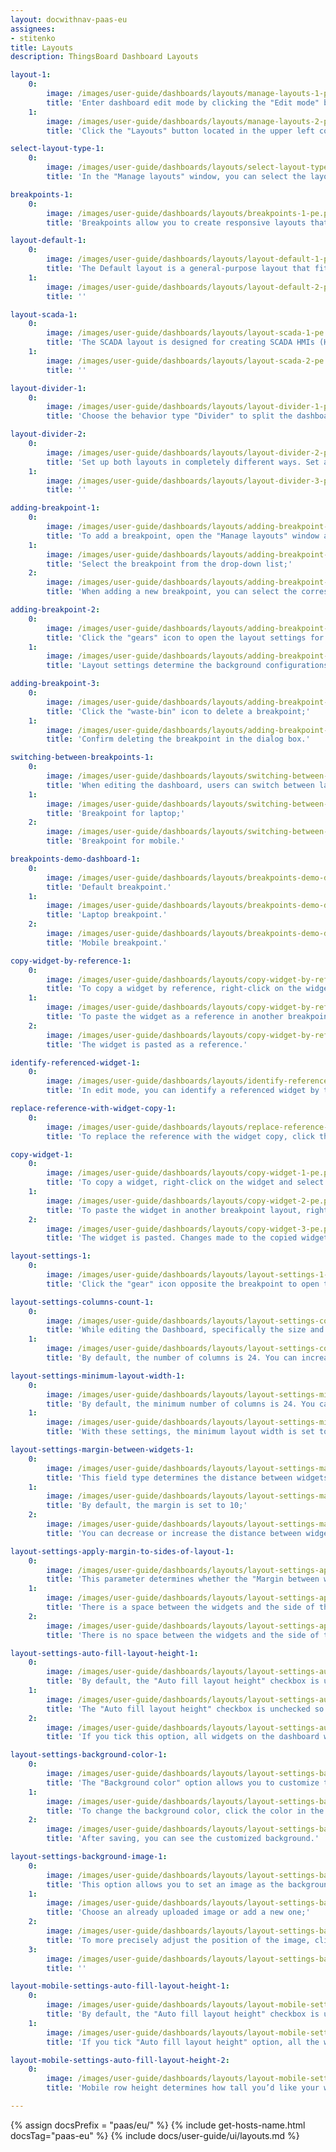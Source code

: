 ```yaml
---
layout: docwithnav-paas-eu
assignees:
- stitenko
title: Layouts
description: ThingsBoard Dashboard Layouts

layout-1:
    0:
        image: /images/user-guide/dashboards/layouts/manage-layouts-1-pe.png
        title: 'Enter dashboard edit mode by clicking the "Edit mode" button in the upper right corner of the window;'
    1:
        image: /images/user-guide/dashboards/layouts/manage-layouts-2-pe.png
        title: 'Click the "Layouts" button located in the upper left corner of the dashboard window. This will open the layout management window.'

select-layout-type-1:
    0:
        image: /images/user-guide/dashboards/layouts/select-layout-type-1-pe.png
        title: 'In the "Manage layouts" window, you can select the layout type suitable for your needs: Default, SCADA, or Divider.'

breakpoints-1:
    0:
        image: /images/user-guide/dashboards/layouts/breakpoints-1-pe.png
        title: 'Breakpoints allow you to create responsive layouts that adapt to different screen sizes. You can add and configure breakpoints to ensure your dashboard looks perfect on any device.'

layout-default-1:
    0:
        image: /images/user-guide/dashboards/layouts/layout-default-1-pe.png
        title: 'The Default layout is a general-purpose layout that fits most dashboards. This layout type supports screen breakpoints for responsive design.'
    1:
        image: /images/user-guide/dashboards/layouts/layout-default-2-pe.png
        title: ''

layout-scada-1:
    0:
        image: /images/user-guide/dashboards/layouts/layout-scada-1-pe.png
        title: 'The SCADA layout is designed for creating SCADA HMIs (Human-Machine Interfaces) an typically consists of scalable widgets called SCADA symbols. '
    1:
        image: /images/user-guide/dashboards/layouts/layout-scada-2-pe.png
        title: ''

layout-divider-1:
    0:
        image: /images/user-guide/dashboards/layouts/layout-divider-1-pe.png
        title: 'Choose the behavior type "Divider" to split the dashboard into two separate sections: left and right. You can configure the width of these sub-layouts using either a fixed pixel value or a percentage of the screen width.'

layout-divider-2:
    0:
        image: /images/user-guide/dashboards/layouts/layout-divider-2-pe.png
        title: 'Set up both layouts in completely different ways. Set a different background for each window. And resize the window sizes in a certain percentage ratio to each other. Then save changes.'
    1:
        image: /images/user-guide/dashboards/layouts/layout-divider-3-pe.png
        title: ''

adding-breakpoint-1:
    0:
        image: /images/user-guide/dashboards/layouts/adding-breakpoint-1-pe.png
        title: 'To add a breakpoint, open the "Manage layouts" window and click the "+" button in the breakpoints table;'
    1:
        image: /images/user-guide/dashboards/layouts/adding-breakpoint-2-pe.png
        title: 'Select the breakpoint from the drop-down list;'
    2:
        image: /images/user-guide/dashboards/layouts/adding-breakpoint-3-pe.png
        title: 'When adding a new breakpoint, you can select the corresponding screen resolution and copy both widgets and layout settings from another breakpoint. Click "Add".'

adding-breakpoint-2:
    0:
        image: /images/user-guide/dashboards/layouts/adding-breakpoint-4-pe.png
        title: 'Click the "gears" icon to open the layout settings for that breakpoint;'
    1:
        image: /images/user-guide/dashboards/layouts/adding-breakpoint-5-pe.png
        title: 'Layout settings determine the background configurations of the dashboard and how widgets will be arranged on it.'

adding-breakpoint-3:
    0:
        image: /images/user-guide/dashboards/layouts/adding-breakpoint-6-pe.png
        title: 'Click the "waste-bin" icon to delete a breakpoint;'
    1:
        image: /images/user-guide/dashboards/layouts/adding-breakpoint-7-pe.png
        title: 'Confirm deleting the breakpoint in the dialog box.'

switching-between-breakpoints-1:
    0:
        image: /images/user-guide/dashboards/layouts/switching-between-breakpoints-1-pe.png
        title: 'When editing the dashboard, users can switch between layouts using the combobox located in the top-left corner of the screen;'
    1:
        image: /images/user-guide/dashboards/layouts/switching-between-breakpoints-2-pe.png
        title: 'Breakpoint for laptop;'
    2:
        image: /images/user-guide/dashboards/layouts/switching-between-breakpoints-3-pe.png
        title: 'Breakpoint for mobile.'

breakpoints-demo-dashboard-1:
    0:
        image: /images/user-guide/dashboards/layouts/breakpoints-demo-dashboard-1-pe.png
        title: 'Default breakpoint.'
    1:
        image: /images/user-guide/dashboards/layouts/breakpoints-demo-dashboard-2-pe.png
        title: 'Laptop breakpoint.'
    2:
        image: /images/user-guide/dashboards/layouts/breakpoints-demo-dashboard-3-pe.png
        title: 'Mobile breakpoint.'

copy-widget-by-reference-1:
    0:
        image: /images/user-guide/dashboards/layouts/copy-widget-by-reference-1-pe.png
        title: 'To copy a widget by reference, right-click on the widget and select "Copy reference" (Ctrl+R);'
    1:
        image: /images/user-guide/dashboards/layouts/copy-widget-by-reference-2-pe.png
        title: 'To paste the widget as a reference in another breakpoint layout, right-click on the empty space and select "Paste reference" (Ctrl+I);'
    2:
        image: /images/user-guide/dashboards/layouts/copy-widget-by-reference-3-pe.png
        title: 'The widget is pasted as a reference.'

identify-referenced-widget-1:
    0:
        image: /images/user-guide/dashboards/layouts/identify-referenced-widget-1-pe.png
        title: 'In edit mode, you can identify a referenced widget by the presence of a "Reference" button in the widget&#39;s edit panel.'

replace-reference-with-widget-copy-1:
    0:
        image: /images/user-guide/dashboards/layouts/replace-reference-with-widget-copy-1-pe.png
        title: 'To replace the reference with the widget copy, click the "Reference" button on the widget editing panel, or right-click on the widget and select "Replace reference with widget copy".'

copy-widget-1:
    0:
        image: /images/user-guide/dashboards/layouts/copy-widget-1-pe.png
        title: 'To copy a widget, right-click on the widget and select "Copy" (Ctrl+C);'
    1:
        image: /images/user-guide/dashboards/layouts/copy-widget-2-pe.png
        title: 'To paste the widget in another breakpoint layout, right-click on the empty space and select "Paste" (Ctrl+V);'
    2:
        image: /images/user-guide/dashboards/layouts/copy-widget-3-pe.png
        title: 'The widget is pasted. Changes made to the copied widget will not affect the original widget.'

layout-settings-1:
    0:
        image: /images/user-guide/dashboards/layouts/layout-settings-1-pe.png
        title: 'Click the "gear" icon opposite the breakpoint to open the layout settings.'

layout-settings-columns-count-1:
    0:
        image: /images/user-guide/dashboards/layouts/layout-settings-columns-count-1-pe.png
        title: 'While editing the Dashboard, specifically the size and space of your widgets, you can notice a whitish grid on a gray background. These are columns that determine how many widgets can fit horizontally on the dashboard;'
    1:
        image: /images/user-guide/dashboards/layouts/layout-settings-columns-count-2-pe.png
        title: 'By default, the number of columns is 24. You can increase or decrease their number. The minimum number of columns is 10. The maximum number is 1000 columns.'

layout-settings-minimum-layout-width-1:
    0:
        image: /images/user-guide/dashboards/layouts/layout-settings-minimum-layout-width-1-pe.png
        title: 'By default, the minimum number of columns is 24. You can increase or decrease this number. The minimum number of columns is 10. We recommend that the value of this parameter be equal to or more than the column count.'
    1:
        image: /images/user-guide/dashboards/layouts/layout-settings-minimum-layout-width-2-pe.png
        title: 'With these settings, the minimum layout width is set to 10 columns.'

layout-settings-margin-between-widgets-1:
    0:
        image: /images/user-guide/dashboards/layouts/layout-settings-margin-between-widgets-1-pe.png
        title: 'This field type determines the distance between widgets;'
    1:
        image: /images/user-guide/dashboards/layouts/layout-settings-margin-between-widgets-2-pe.png
        title: 'By default, the margin is set to 10;'
    2:
        image: /images/user-guide/dashboards/layouts/layout-settings-margin-between-widgets-3-pe.png
        title: 'You can decrease or increase the distance between widgets.'

layout-settings-apply-margin-to-sides-of-layout-1:
    0:
        image: /images/user-guide/dashboards/layouts/layout-settings-apply-margin-to-sides-of-layout-1-pe.png
        title: 'This parameter determines whether the "Margin between widgets" value should be applied to the sides of the layout;'
    1:
        image: /images/user-guide/dashboards/layouts/layout-settings-apply-margin-to-sides-of-layout-2-pe.png
        title: 'There is a space between the widgets and the side of the layout;'
    2:
        image: /images/user-guide/dashboards/layouts/layout-settings-apply-margin-to-sides-of-layout-3-pe.png
        title: 'There is no space between the widgets and the side of the layout.'

layout-settings-auto-fill-layout-height-1:
    0:
        image: /images/user-guide/dashboards/layouts/layout-settings-auto-fill-layout-height-1-pe.png
        title: 'By default, the "Auto fill layout height" checkbox is unchecked;'
    1:
        image: /images/user-guide/dashboards/layouts/layout-settings-auto-fill-layout-height-2-pe.png
        title: 'The "Auto fill layout height" checkbox is unchecked so that you can freely adjust the size of the widgets;'
    2:
        image: /images/user-guide/dashboards/layouts/layout-settings-auto-fill-layout-height-3-pe.png
        title: 'If you tick this option, all widgets on the dashboard will fill the screen space vertically.'

layout-settings-background-color-1:
    0:
        image: /images/user-guide/dashboards/layouts/layout-settings-background-color-1-pe.png
        title: 'The "Background color" option allows you to customize the color that you&#39;d like to be on the dashboard&#39;s background;'
    1:
        image: /images/user-guide/dashboards/layouts/layout-settings-background-color-2-pe.png
        title: 'To change the background color, click the color in the small square on the right in the background color section. In the popup window, select the desired color and transparency. Then click "Select". Afterward, apply the layout settings;'
    2:
        image: /images/user-guide/dashboards/layouts/layout-settings-background-color-3-pe.png
        title: 'After saving, you can see the customized background.'

layout-settings-background-image-1:
    0:
        image: /images/user-guide/dashboards/layouts/layout-settings-background-image-1-pe.png
        title: 'This option allows you to set an image as the background of the dashboard. You can choose an image from the Image gallery or set a direct link. To select an image from the gallery, click "Browse from gallery";'
    1:
        image: /images/user-guide/dashboards/layouts/layout-settings-background-image-2-pe.png
        title: 'Choose an already uploaded image or add a new one;'
    2:
        image: /images/user-guide/dashboards/layouts/layout-settings-background-image-3-pe.png
        title: 'To more precisely adjust the position of the image, click the dropdown menu of the "Background size mode" section and select how exactly the image will fill the background space. For example, let&#39;s choose "Cover" and click "Save" to see how the background has changed.'
    3:
        image: /images/user-guide/dashboards/layouts/layout-settings-background-image-4-pe.png
        title: ''

layout-mobile-settings-auto-fill-layout-height-1:
    0:
        image: /images/user-guide/dashboards/layouts/layout-mobile-settings-auto-fill-layout-height-1-pe.png
        title: 'By default, the "Auto fill layout height" checkbox is unchecked so that you can freely adjust the size of the widgets for your mobile device;'
    1:
        image: /images/user-guide/dashboards/layouts/layout-mobile-settings-auto-fill-layout-height-2-pe.png
        title: 'If you tick "Auto fill layout height" option, all the widgets on the Dashboard will fill in vertically in the space of the screen.'

layout-mobile-settings-auto-fill-layout-height-2:
    0:
        image: /images/user-guide/dashboards/layouts/layout-mobile-settings-auto-fill-layout-height-3-pe.png
        title: 'Mobile row height determines how tall you’d like your widgets to be on your mobile device.'

---
```


{% assign docsPrefix = "paas/eu/" %}
{% include get-hosts-name.html docsTag="paas-eu" %}
{% include docs/user-guide/ui/layouts.md %}